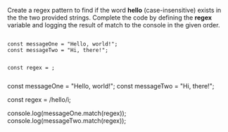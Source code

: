 Create a regex pattern to find if the word **hello** (case-insensitive) exists in the the two provided strings. Complete the code by defining the **regex** variable and logging the result of match to the console in the given order.

<codeblock language="javascript" type="exercise" testMode="fixedInput">
<code>
const messageOne = "Hello, world!";
const messageTwo = "Hi, there!";

const regex = ;

</code>
<solution>
const messageOne = "Hello, world!";
const messageTwo = "Hi, there!";

const regex = /hello/i;

console.log(messageOne.match(regex));
console.log(messageTwo.match(regex));
</solution>
</codeblock>
